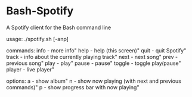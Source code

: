 # Bash-Spotify
A Spotify client for the Bash command line

usage: ./spotify.sh [-anp]

commands: info   - more info"
          help   - help (this screen)"
          quit   - quit Spotify"
          track  - info about the currently playing track"
          next   - next song"
          prev   - previous song"
          play   - play"
          pause  - pause"
          toggle - toggle play/pause"
          player - live player"

options:  a			 - show album"
				  n			 - show now playing (with next and previous commands)"
				  p			 - show progress bar with now playing"
